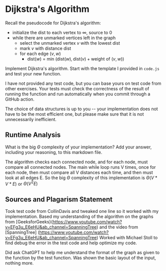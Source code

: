 # Dijkstra's Algorithm

Recall the pseudocode for Dijkstra's algorithm:
- initialize the dist to each vertex to $\infty$, source to 0
- while there are unmarked vertices left in the graph
    - select the unmarked vertex $v$ with the lowest dist
    - mark $v$ with distance dist
    - for each edge $(v,w)$
        - dist($w$) = min $\left(\textrm{dist}(w), \textrm{dist}(v) + \textrm{weight of }(v, w)\right)$

Implement Dijkstra's algorithm. Start with the template I provided in `code.js`
and test your new function.

I have not provided any test code, but you can base yours on test code from
other exercises. Your tests must check the correctness of the result of running
the function and run automatically when you commit through a GitHub action.

The choice of data structures is up to you -- your implementation does not have
to be the most efficient one, but please make sure that it is not unnecessarily
inefficient.

## Runtime Analysis

What is the big $\Theta$ complexity of your implementation? Add your
answer, including your reasoning, to this markdown file.

The algorithm checks each connected node, and for each node, must compare all connected nodes. 
The main while loop runs V times, once for each node, then must compare all V distances each time, and then must look at all edges E.
So the big $\Theta$ complexity of this implementation is $\Theta(V * V * E)$ or $\Theta(V^2E)$

## Sources and Plagarism Statement
Took test code from CollinDavis and tweaked one line so it worked with my implementation.
Based my understanding of the algorithm on the graphs from [GeeksforGeeks}(https://www.youtube.com/watch?v=EFg3u_E6eHU&ab_channel=SpanningTree) and the video from [SpanningTree] (https://www.youtube.com/watch?v=EFg3u_E6eHU&ab_channel=SpanningTree) 
Worked with Michael Stoll to find debug the error in the test code and help optimize my code.

Did ask ChatGPT to help me understand the format of the graph as given to the function by the test function. Was shown the basic layout of the input, nothing more.
